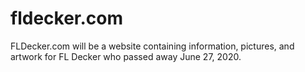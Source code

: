 # fldecker.com

FLDecker.com will be a website containing information, pictures, and artwork for FL Decker who passed away June 27, 2020.